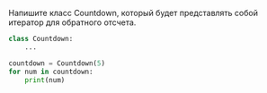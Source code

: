 Напишите класс Countdown, который будет представлять собой итератор для обратного отсчета.

```python
class Countdown:
    ...

countdown = Countdown(5)
for num in countdown:
    print(num)
```
